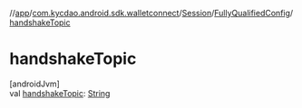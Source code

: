 //[app](../../../../index.md)/[com.kycdao.android.sdk.walletconnect](../../index.md)/[Session](../index.md)/[FullyQualifiedConfig](index.md)/[handshakeTopic](handshake-topic.md)

# handshakeTopic

[androidJvm]\
val [handshakeTopic](handshake-topic.md): [String](https://kotlinlang.org/api/latest/jvm/stdlib/kotlin/-string/index.html)
